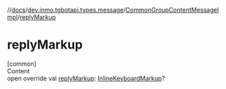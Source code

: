 //[docs](../../../index.md)/[dev.inmo.tgbotapi.types.message](../index.md)/[CommonGroupContentMessageImpl](index.md)/[replyMarkup](reply-markup.md)



# replyMarkup  
[common]  
Content  
open override val [replyMarkup](reply-markup.md): [InlineKeyboardMarkup](../../dev.inmo.tgbotapi.types.buttons/-inline-keyboard-markup/index.md)?  



